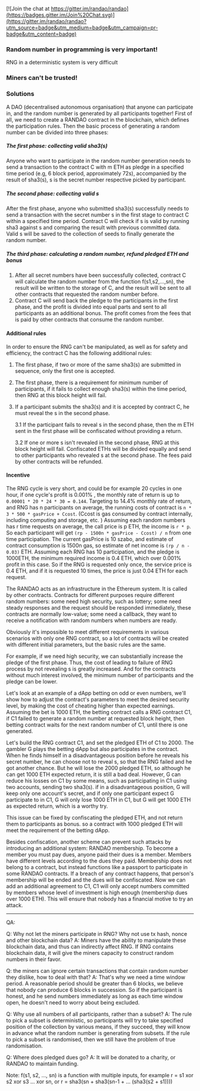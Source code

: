 
[![Join the chat at https://gitter.im/randao/randao](https://badges.gitter.im/Join%20Chat.svg)](https://gitter.im/randao/randao?utm_source=badge&utm_medium=badge&utm_campaign=pr-badge&utm_content=badge)


### Random number in programming is very important!

RNG in a deterministic system is very difficult

### Miners can't be trusted!

### Solutions

A DAO (decentralised autonomous organisation) that anyone can participate in, and the random number is generated by
all participants together!
First of all, we need to create a RANDAO contract in the blockchain,
which defines the participation rules.
Then the basic process of generating a random number can be divided into
three phases:
##### The first phase: collecting valid sha3(s)
Anyone who want to participate in the random number generation needs to
send a transaction to the contract C with m ETH as pledge in a specified
time period (e.g, 6 block period, approximately 72s), accompanied by the
result of sha3(s), s is the secret number respective picked by
participant.

##### The second phase: collecting valid s
After the first phase, anyone who submitted sha3(s) successfully needs
to send a transaction with the secret number s in the first stage to
contract C within a specified time period. Contract C will check if s is
valid by running sha3 against s and comparing the result with previous
committed data. Valid s will be saved to the collection of seeds to finally
generate the random number.

##### The third phase: calculating a random number, refund pledged ETH and bonus
1. After all secret numbers have been successfully collected, contract C
   will calculate the random number from the function f(s1,s2,...,sn), the result will be written to the storage of C, and the result will
be sent to all other contracts that requested the random number before.
2. Contract C will send back the pledge to the participants in the first
   phase, and the profit is divided into equal parts and sent to all
participants as an additional bonus. The profit comes from the fees that is paid by
other contracts that consume the random number.

#### Additional rules
In order to ensure the RNG can't be manipulated, as well as for
safety and efficiency, the contract C has the following additional rules:

1. The first phase, if two or more of the same sha3(s) are submitted in
   sequence, only the first one is accepted.
2. The first phase, there is a requirement for minimum number of
   participants, if it fails to collect enough sha3(s) within the time
period, then RNG at this block height will fail.
3. If a participant submits the sha3(s) and it is accepted by contract C,
   he must reveal the s in the second phase.

    3.1 If the participant fails to reveal s in the second phase, then the m
ETH sent in the first phase will be confiscated without providing a return.

    3.2 If one or more s isn't revealed in the second phase, RNG at this
block height will fail. Confiscated ETHs will be divided equally and
send to other participants who revealed s at the second phase.  The fees
paid by other contracts will be refunded.


#### Incentive
The RNG cycle is very short,  and could be for example 20 cycles in one hour, if one
cycle's profit is 0.001% , the monthly rate of return is up to `0.00001 *
20 * 24 * 30 = 0.144`.
Targeting to 14.4% monthly rate of return, and RNG has n participants on
average, the running costs of contract is `n * 3 * 500 * gasPrice +
Ccost`. (Ccost is gas consumed by contract internally, including
computing and storage, etc. )
Assuming each random numbers has r time requests on average, the call
price is p ETH, the income is `r * p`. So each participant will get `(rp -
1500n * gasPrice - Ccost) / n` from one time participation.
The current gasPrice is 10 szabo, and estimate of contract consumption
is 1500n gas, so estimate of net income is `(rp / n - 0.03)` ETH.
Assuming each RNG has 10 participation, and the pledge is 1000ETH, the
minimum required income is 0.4 ETH, which over 0.001% profit in this
case. So if the RNG is requested only once, the service price is 0.4 ETH,
and if it is requested 10 times, the price is just 0.04 ETH for each
request.


The RANDAO acts as an infrastructure in the Ethereum system. It is called by
other contracts. Contracts for different purposes require different
random numbers: some need high security, such as lottery; some need
steady responses and the request should be responded immediately, these
contracts are normally low-value; some need a callback,
they want to receive a notification with random numbers when numbers are
ready.

Obviously it's impossible to meet different requirements in various
scenarios with only one RNG contract, so a lot of contracts will be
created with different initial parameters, but the basic rules are the same.

For example, if we need high security, we can substantially increase the
pledge of the first phase. Thus, the cost of leading to failure of RNG
process by not revealing s is greatly increased. And for the contracts
without much interest involved, the minimum number of participants and
the pledge can be lower.

Let's look at an example of a dApp betting on odd or even numbers, we'll show how to
adjust the contract's parameters to meet the desired security level, by
making the cost of cheating higher than expected earnings.
Assuming the bet is 1000 ETH, the betting contract calls a RNG contract
C1, if C1 failed to generate a random number at requested block height,
then betting contract waits for the next random number of C1, until
there is one generated.

Let's build the RNG contract C1, and set the pledged ETH of C1 to 2000. The
gambler G plays the betting dApp but also participates in the contract. When he
finds himself in a disadvantageous position before he reveals his secret
number, he can choose not to reveal s, so that the RNG failed and he got
another chance. But he will lose the 2000 pledged ETH, so although he can get
1000 ETH expected return, it is still a bad deal. 
However, G can reduce his losses on C1 by some means, such as participating in
C1 using two accounts, sending two sha3(s). if in a disadvantageous
position, G will keep only one account's secret, and if only one
participant expect G participate to in C1, G will only lose 1000 ETH in C1,
but G will get 1000 ETH as expected return, which is a worthy try.

This issue can be fixed by confiscating the pledged ETH, and not return them
to participants as bonus. so a contract with 1000 pledged ETH will meet
the requirement of the betting dApp.

Besides confiscation, another scheme can prevent such attacks by
introducing an additional system: RANDAO membership.
To become a member you must pay dues, anyone paid their dues is a
member.  Members have different levels according to the dues they paid.
Membership does not belong to a contract, but instead functions like a passport to
participate in some RANDAO contracts. If a breach of any contract happens,
that person's membership will be ended and the dues will be confiscated.
Now we can add an additional agreement to C1, C1 will only accept
numbers committed by members whose level of investment is high enough (membership
dues over 1000 ETH). This will ensure that nobody has a financial motive to try an attack.

-----

QA:

Q: Why not let the miners participate in RNG? Why not use tx hash, nonce
and other blockchain data?
A: Miners have the ability to manipulate these blockchain data, and thus
can indirectly affect RNG. If RNG contains blockchain data, it will give
the miners capacity to construct random numbers in their favor.

Q: the miners can ignore certain transactions that contain random number
they dislike, how to deal with that?
A: That's why we need a time window period. A reasonable period should
be greater than 6 blocks, we believe that nobody can produce 6 blocks in
succession. So if the participant is honest,  and he send numbers
immediately as long as each time window open, he doesn't need to worry
about being excluded.

Q: Why use all numbers of all participants, rather than a subset?
A: The rule to pick a subset is deterministic, so participants will try
to take specified position of the collection by various means, if they
succeed, they will know in advance what the random number is generating
from subsets. If the rule to pick a subset is randomised, then we still have the problem of true randomisation.

Q: Where does pledged dues go?
A: It will be donated to a charity, or RANDAO to maintain funding.

Note: f(s1, s2, ..., sn) is a function with multiple inputs, for
example r = s1 xor s2 xor s3 ... xor sn, or r = sha3(sn + sha3(sn-1 + ... (sha3(s2 + s1))))

